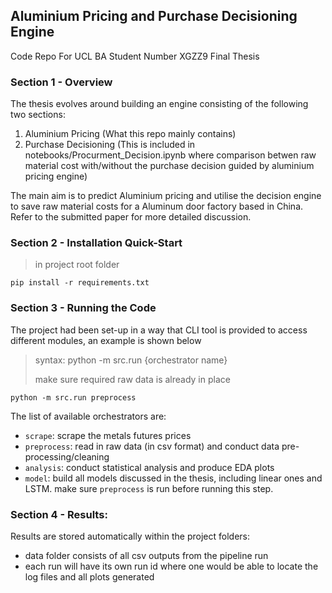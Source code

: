 ## Aluminium Pricing and Purchase Decisioning Engine

Code Repo For UCL BA Student Number XGZZ9 Final Thesis

### Section 1 - Overview

The thesis evolves around building an engine consisting of the following two sections:

1. Aluminium Pricing (What this repo mainly contains)
2. Purchase Decisioning (This is included in notebooks/Procurment_Decision.ipynb where comparison betwen raw material cost with/without the purchase decision guided by aluminium pricing engine)

The main aim is to predict Aluminium pricing and utilise the decision engine to save raw material costs for a Aluminum door factory based in China. Refer to the submitted paper for more detailed discussion.

### Section 2 - Installation Quick-Start

> in project root folder

```
pip install -r requirements.txt
```


### Section 3 - Running the Code
The project had been set-up in a way that CLI tool is provided to access different modules, an example is shown below

> syntax: python -m src.run {orchestrator name}
>
> make sure required raw data is already in place

```
python -m src.run preprocess
```

The list of available orchestrators are:
- `scrape`: scrape the metals futures prices
- `preprocess`: read in raw data (in csv format) and conduct data pre-processing/cleaning
- `analysis`: conduct statistical analysis and produce EDA plots
- `model`: build all models discussed in the thesis, including linear ones and LSTM. make sure `preprocess` is run before running this step.

### Section 4 - Results:

Results are stored automatically within the project folders:
- data folder consists of all csv outputs from the pipeline run
- each run will have its own run id where one would be able to locate the log files and all plots generated
